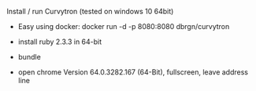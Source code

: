 Install / run Curvytron (tested on windows 10 64bit)
* Easy using docker: docker run -d -p 8080:8080 dbrgn/curvytron
* install ruby 2.3.3 in 64-bit

* bundle
* open chrome Version 64.0.3282.167 (64-Bit), fullscreen, leave address line
